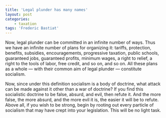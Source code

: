 ```yaml
---
title: 'Legal plunder has many names'
layout: post
categories:
    - taxation
tags: 'Frederic Bastiat'
---
```


Now, legal plunder can be committed in an infinite number of ways. Thus we have an infinite number of plans for organizing it: tariffs, protection, benefits, subsidies, encouragements, progressive taxation, public schools, guaranteed jobs, guaranteed profits, minimum wages, a right to relief, a right to the tools of labor, free credit, and so on, and so on. All these plans as a whole — with their common aim of legal plunder — constitute socialism.

Now, since under this definition socialism is a body of doctrine, what attack can be made against it other than a war of doctrine? If you find this socialistic doctrine to be false, absurd, and evil, then refute it. And the more false, the more absurd, and the more evil it is, the easier it will be to refute. Above all, if you wish to be strong, begin by rooting out every particle of socialism that may have crept into your legislation. This will be no light task.